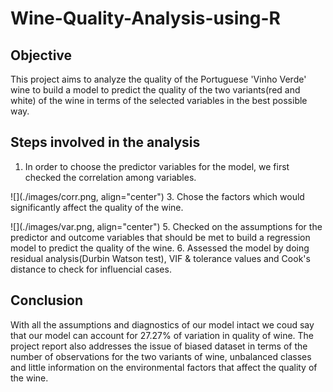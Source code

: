 # Wine-Quality-Analysis-using-R
## Objective
This project aims to analyze the quality of the Portuguese 'Vinho Verde' wine to build a model to predict the quality of the two variants(red and white) of the wine in terms of the selected variables in the best possible way.
## Steps involved in the analysis
1.  In order to choose the predictor variables for the model, we first checked the correlation among variables. 

![](./images/corr.png, align="center")
3.  Chose the factors which would significantly affect the quality of the wine.

![](./images/var.png, align="center")
5.  Checked on the assumptions for the predictor and outcome variables that should be met to build a regression model to predict the quality of the wine.
6.  Assessed the model by doing residual analysis(Durbin Watson test), VIF & tolerance values and Cook's distance to check for influencial cases.

## Conclusion
With all the assumptions and diagnostics of our model intact we coud say that our model can account for 27.27% of variation in quality of wine. The project report also addresses the issue of biased dataset in terms of the number of observations for the two variants of wine, unbalanced classes and little information on the environmental factors that affect the quality of the wine.
